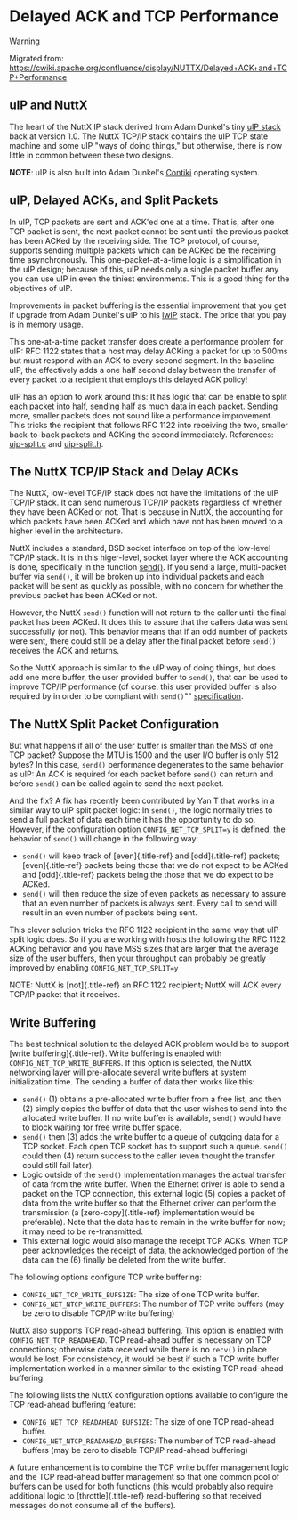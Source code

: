 Delayed ACK and TCP Performance
===============================

Warning

Migrated from:
<https://cwiki.apache.org/confluence/display/NUTTX/Delayed+ACK+and+TCP+Performance>

uIP and NuttX
-------------

The heart of the NuttX IP stack derived from Adam Dunkel\'s tiny [uIP
stack](http://sourceforge.net/projects/uip-stack/) back at version 1.0.
The NuttX TCP/IP stack contains the uIP TCP state machine and some uIP
\"ways of doing things,\" but otherwise, there is now little in common
between these two designs.

**NOTE**: uIP is also built into Adam Dunkel\'s
[Contiki](http://contiki.sourceforge.net/docs/2.6/a01793.html) operating
system.

uIP, Delayed ACKs, and Split Packets
------------------------------------

In uIP, TCP packets are sent and ACK\'ed one at a time. That is, after
one TCP packet is sent, the next packet cannot be sent until the
previous packet has been ACKed by the receiving side. The TCP protocol,
of course, supports sending multiple packets which can be ACKed be the
receiving time asynchronously. This one-packet-at-a-time logic is a
simplification in the uIP design; because of this, uIP needs only a
single packet buffer any you can use uIP in even the tiniest
environments. This is a good thing for the objectives of uIP.

Improvements in packet buffering is the essential improvement that you
get if upgrade from Adam Dunkel\'s uIP to his
[lwIP](http://savannah.nongnu.org/projects/lwip/) stack. The price that
you pay is in memory usage.

This one-at-a-time packet transfer does create a performance problem for
uIP: RFC 1122 states that a host may delay ACKing a packet for up to
500ms but must respond with an ACK to every second segment. In the
baseline uIP, the effectively adds a one half second delay between the
transfer of every packet to a recipient that employs this delayed ACK
policy!

uIP has an option to work around this: It has logic that can be enable
to split each packet into half, sending half as much data in each
packet. Sending more, smaller packets does not sound like a performance
improvement. This tricks the recipient that follows RFC 1122 into
receiving the two, smaller back-to-back packets and ACKing the second
immediately. References:
[uip-split.c](http://contiki.sourceforge.net/docs/2.6/a00427_source.html)
and [uip-split.h](http://contiki.sourceforge.net/docs/2.6/a00428.html).

The NuttX TCP/IP Stack and Delay ACKs
-------------------------------------

The NuttX, low-level TCP/IP stack does not have the limitations of the
uIP TCP/IP stack. It can send numerous TCP/IP packets regardless of
whether they have been ACKed or not. That is because in NuttX, the
accounting for which packets have been ACKed and which have not has been
moved to a higher level in the architecture.

NuttX includes a standard, BSD socket interface on top of the low-level
TCP/IP stack. It is in this higer-level, socket layer where the ACK
accounting is done, specifically in the function
[send()](http://pubs.opengroup.org/onlinepubs/009695399/functions/send.html).
If you send a large, multi-packet buffer via `send()`, it will be broken
up into individual packets and each packet will be sent as quickly as
possible, with no concern for whether the previous packet has been ACKed
or not.

However, the NuttX `send()` function will not return to the caller until
the final packet has been ACKed. It does this to assure that the callers
data was sent successfully (or not). This behavior means that if an odd
number of packets were sent, there could still be a delay after the
final packet before `send()` receives the ACK and returns.

So the NuttX approach is similar to the uIP way of doing things, but
does add one more buffer, the user provided buffer to `send()`, that can
be used to improve TCP/IP performance (of course, this user provided
buffer is also required by in order to be compliant with `send()`\"\"
[specification](http://pubs.opengroup.org/onlinepubs/009695399/functions/send.html).

The NuttX Split Packet Configuration
------------------------------------

But what happens if all of the user buffer is smaller than the MSS of
one TCP packet? Suppose the MTU is 1500 and the user I/O buffer is only
512 bytes? In this case, `send()` performance degenerates to the same
behavior as uIP: An ACK is required for each packet before `send()` can
return and before `send()` can be called again to send the next packet.

And the fix? A fix has recently been contributed by Yan T that works in
a similar way to uIP split packet logic: In `send()`, the logic normally
tries to send a full packet of data each time it has the opportunity to
do so. However, if the configuration option `CONFIG_NET_TCP_SPLIT=y` is
defined, the behavior of `send()` will change in the following way:

-   `send()` will keep track of [even]{.title-ref} and [odd]{.title-ref}
    packets; [even]{.title-ref} packets being those that we do not
    expect to be ACKed and [odd]{.title-ref} packets being the those
    that we do expect to be ACKed.
-   `send()` will then reduce the size of even packets as necessary to
    assure that an even number of packets is always sent. Every call to
    send will result in an even number of packets being sent.

This clever solution tricks the RFC 1122 recipient in the same way that
uIP split logic does. So if you are working with hosts the following the
RFC 1122 ACKing behavior and you have MSS sizes that are larger that the
average size of the user buffers, then your throughput can probably be
greatly improved by enabling `CONFIG_NET_TCP_SPLIT=y`

NOTE: NuttX is [not]{.title-ref} an RFC 1122 recipient; NuttX will ACK
every TCP/IP packet that it receives.

Write Buffering
---------------

The best technical solution to the delayed ACK problem would be to
support [write buffering]{.title-ref}. Write buffering is enabled with
`CONFIG_NET_TCP_WRITE_BUFFERS`. If this option is selected, the NuttX
networking layer will pre-allocate several write buffers at system
initialization time. The sending a buffer of data then works like this:

-   `send()` (1) obtains a pre-allocated write buffer from a free list,
    and then (2) simply copies the buffer of data that the user wishes
    to send into the allocated write buffer. If no write buffer is
    available, `send()` would have to block waiting for free write
    buffer space.
-   `send()` then (3) adds the write buffer to a queue of outgoing data
    for a TCP socket. Each open TCP socket has to support such a queue.
    `send()` could then (4) return success to the caller (even thought
    the transfer could still fail later).
-   Logic outside of the `send()` implementation manages the actual
    transfer of data from the write buffer. When the Ethernet driver is
    able to send a packet on the TCP connection, this external logic (5)
    copies a packet of data from the write buffer so that the Ethernet
    driver can perform the transmission (a [zero-copy]{.title-ref}
    implementation would be preferable). Note that the data has to
    remain in the write buffer for now; it may need to be
    re-transmitted.
-   This external logic would also manage the receipt TCP ACKs. When TCP
    peer acknowledges the receipt of data, the acknowledged portion of
    the data can the (6) finally be deleted from the write buffer.

The following options configure TCP write buffering:

-   `CONFIG_NET_TCP_WRITE_BUFSIZE`: The size of one TCP write buffer.
-   `CONFIG_NET_NTCP_WRITE_BUFFERS`: The number of TCP write buffers
    (may be zero to disable TCP/IP write buffering)

NuttX also supports TCP read-ahead buffering. This option is enabled
with `CONFIG_NET_TCP_READAHEAD`. TCP read-ahead buffer is necessary on
TCP connections; otherwise data received while there is no `recv()` in
place would be lost. For consistency, it would be best if such a TCP
write buffer implementation worked in a manner similar to the existing
TCP read-ahead buffering.

The following lists the NuttX configuration options available to
configure the TCP read-ahead buffering feature:

-   `CONFIG_NET_TCP_READAHEAD_BUFSIZE`: The size of one TCP read-ahead
    buffer.
-   `CONFIG_NET_NTCP_READAHEAD_BUFFERS`: The number of TCP read-ahead
    buffers (may be zero to disable TCP/IP read-ahead buffering)

A future enhancement is to combine the TCP write buffer management logic
and the TCP read-ahead buffer management so that one common pool of
buffers can be used for both functions (this would probably also require
additional logic to [throttle]{.title-ref} read-buffering so that
received messages do not consume all of the buffers).
